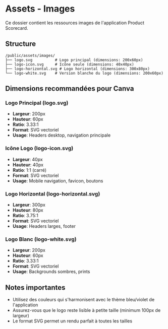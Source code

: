 # Assets - Images

Ce dossier contient les ressources images de l'application Product Scorecard.

## Structure

```
/public/assets/images/
├── logo.svg          # Logo principal (dimensions: 200x60px)
├── logo-icon.svg     # Icône seule (dimensions: 40x40px)
├── logo-horizontal.svg # Logo horizontal (dimensions: 300x80px)
└── logo-white.svg    # Version blanche du logo (dimensions: 200x60px)
```

## Dimensions recommandées pour Canva

### Logo Principal (logo.svg)
- **Largeur**: 200px
- **Hauteur**: 60px
- **Ratio**: 3.33:1
- **Format**: SVG vectoriel
- **Usage**: Headers desktop, navigation principale

### Icône Logo (logo-icon.svg)
- **Largeur**: 40px
- **Hauteur**: 40px
- **Ratio**: 1:1 (carré)
- **Format**: SVG vectoriel
- **Usage**: Mobile navigation, favicon, boutons

### Logo Horizontal (logo-horizontal.svg)
- **Largeur**: 300px
- **Hauteur**: 80px
- **Ratio**: 3.75:1
- **Format**: SVG vectoriel
- **Usage**: Headers larges, footer

### Logo Blanc (logo-white.svg)
- **Largeur**: 200px
- **Hauteur**: 60px
- **Ratio**: 3.33:1
- **Format**: SVG vectoriel
- **Usage**: Backgrounds sombres, prints

## Notes importantes

- Utilisez des couleurs qui s'harmonisent avec le thème bleu/violet de l'application
- Assurez-vous que le logo reste lisible à petite taille (minimum 100px de largeur)
- Le format SVG permet un rendu parfait à toutes les tailles